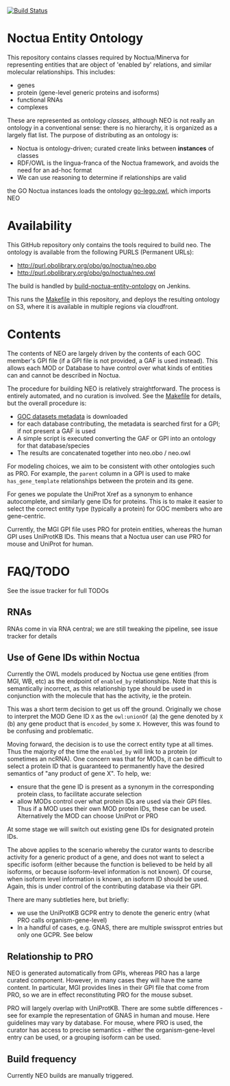 [![Build Status](https://travis-ci.org/geneontology/neo.svg?branch=master)](https://travis-ci.org/geneontology/neo)

# Noctua Entity Ontology

This repository contains classes required by Noctua/Minerva for
representing entities that are object of 'enabled by' relations, and
similar molecular relationships. This includes:

 * genes
 * protein (gene-level generic proteins and isoforms)
 * functional RNAs
 * complexes

These are represented as ontology _classes_, although NEO is not
really an ontology in a conventional sense: there is no hierarchy, it
is organized as a largely flat list. The purpose of distributing as an
ontology is:

 * Noctua is ontology-driven; curated create links between __instances__ of classes
 * RDF/OWL is the lingua-franca of the Noctua framework, and avoids the need for an ad-hoc format
 * We can use reasoning to determine if relationships are valid

the GO Noctua instances loads the ontology
[go-lego.owl](http://purl.obolibrary.org/obo/go/extensions/go-lego.owl),
which imports NEO

# Availability

This GitHub repository only contains the tools required to build
neo. The ontology is available from the following PURLS (Permanent URLs):

 * http://purl.obolibrary.org/obo/go/noctua/neo.obo
 * http://purl.obolibrary.org/obo/go/noctua/neo.owl

The build is handled by
[build-noctua-entity-ontology](https://build.berkeleybop.org/job/build-noctua-entity-ontology/)
on Jenkins.

This runs the [Makefile](Makefile) in this repository, and deploys the
resulting ontology on S3, where it is available in multiple regions
via cloudfront.

# Contents

The contents of NEO are largely driven by the contents of each GOC
member's GPI file (if a GPI file is not provided, a GAF is used
instead). This allows each MOD or Database to have control over what
kinds of entities can and cannot be described in Noctua.

The procedure for building NEO is relatively straightforward. The
process is entirely automated, and no curation is involved. See the
[Makefile](Makefile) for details, but the overall procedure is:

 * [GOC datasets metadata](https://github.com/geneontology/go-site/tree/master/metadata/datasets) is downloaded
 * for each database contributing, the metadata is searched first for a GPI; if not present a GAF is used
 * A simple script is executed converting the GAF or GPI into an ontology for that database/species
 * The results are concatenated together into neo.obo / neo.owl

For modeling choices, we aim to be consistent with other ontologies
such as PRO. For example, the `parent` column in a GPI is used to make
`has_gene_template` relationships between the protein and its gene.

For genes we populate the UniProt Xref as a synonym to enhance
autocomplete, and similarly gene IDs for proteins. This is to make it
easier to select the correct entity type (typically a protein) for GOC
members who are gene-centric.

Currently, the MGI GPI file uses PRO for protein entities, whereas the
human GPI uses UniProtKB IDs. This means that a Noctua user can use
PRO for mouse and UniProt for human.

# FAQ/TODO

See the issue tracker for full TODOs

## RNAs

RNAs come in via RNA central; we are still tweaking the pipeline, see issue tracker for details

## Use of Gene IDs within Noctua

Currently the OWL models produced by Noctua use gene entities (from
MGI, WB, etc) as the endpoint of `enabled_by` relationships. Note that
this is semantically incorrect, as this relationship type should be
used in conjunction with the molecule that has the activity, ie the
protein.

This was a short term decision to get us off the ground. Originally we
chose to interpret the MOD Gene ID `X` as the `owl:unionOf` (a) the
gene denoted by `X` (b) any gene product that is `encoded_by` some
`X`. However, this was found to be confusing and problematic.

Moving forward, the decision is to use the correct entity type at all
times. Thus the majority of the time the `enabled_by` will link to a
protein (or sometimes an ncRNA). One concern was that for MODs, it can
be difficult to select a protein ID that is guaranteed to permanently
have the desired semantics of "any product of gene X". To help, we:

 * ensure that the gene ID is present as a synonym in the corresponding protein class, to facilitate accurate selection
 * allow MODs control over what protein IDs are used via their GPI files. Thus if a MOD uses their own MOD protein IDs, these can be used. Alternatively the MOD can choose UniProt or PRO

At some stage we will switch out existing gene IDs for designated protein IDs.

The above applies to the scenario whereby the curator wants to
describe activity for a generic product of a gene, and does not want
to select a specific isoform (either because the function is believed
to be held by all isoforms, or because isoform-level information is
not known). Of course, when isoform level information is known, an
isoform ID should be used. Again, this is under control of the
contributing database via their GPI.

There are many subtleties here, but briefly:

 * we use the UniProtKB GCPR entry to denote the generic entry (what PRO calls organism-gene-level)
 * In a handful of cases, e.g. GNAS, there are multiple swissprot entries but only one GCPR. See below

## Relationship to PRO

NEO is generated automatically from GPIs, whereas PRO has a large
curated component. However, in many cases they will have the same
content. In particular, MGI provides lines in their GPI file that come
from PRO, so we are in effect reconstituting PRO for the mouse subset.

PRO will largely overlap with UniProtKB. There are some subtle
differences - see for example the representation of GNAS in human and
mouse. Here guidelines may vary by database. For mouse, where PRO is
used, the curator has access to precise semantics - either the
organism-gene-level entry can be used, or a grouping isoform can be
used.

## Build frequency

Currently NEO builds are manually triggered.



